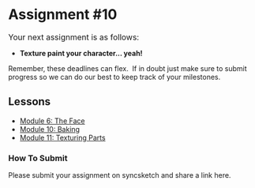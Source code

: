 # Assignment #10

<p><span style="color: var(--ic-brand-font-color-dark); font-family: inherit; font-size: 1rem;">Your next assignment is as follows:</span></p>
<ul>
<li><strong>Texture paint your character... yeah!</strong></li>
</ul>
<p>Remember, these deadlines can flex.&nbsp; If in doubt just make sure to submit progress so we can do our best to keep track of your milestones.</p>
<h2>Lessons</h2>
<ul>
<li><a class="inline_disabled" href="https://www.vertexschool.com/products/character-creation-for-games-in-unreal-engine-5-program-access/categories/2150946571" target="_blank">Module 6: The Face</a></li>
<li><a class="inline_disabled" href="https://www.vertexschool.com/products/character-creation-for-games-in-unreal-engine-5-program-access/categories/2150946583" target="_blank">Module 10: Baking</a></li>
<li><a class="inline_disabled" href="https://www.vertexschool.com/products/character-creation-for-games-in-unreal-engine-5-program-access/categories/2151037702" target="_blank">Module 11: Texturing Parts</a></li>
</ul>
<h3>How To Submit</h3>
<p>Please submit your assignment on syncsketch and share a link here.</p>
<p>&nbsp;</p>